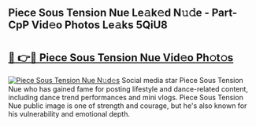 ## Piece Sous Tension Nue Le𝚊k𝚎d N𝚞𝚍e - Part-CpP Vid𝚎o Photos Le𝚊ks 5QiU8

# <h2><a href="http://fb8olr.evod.top/?m=Piece+Sous+Tension+Nue">🔗 👉🔴 Piece Sous Tension Nue Vid𝚎o Ph𝚘t𝚘s</a></h2>

[![Piece Sous Tension Nue N𝚞d𝚎s](https://i.imgur.com/8V9OHl7.gif)](http://fb8olr.evod.top/?m=Piece+Sous+Tension+Nue)
Social media star Piece Sous Tension Nue who has gained fame for posting lifestyle and dance-related content, including dance trend performances and mini vlogs. Piece Sous Tension Nue public image is one of strength and courage, but he's also known for his vulnerability and emotional depth. 

